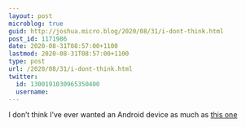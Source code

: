 ```yaml
---
layout: post
microblog: true
guid: http://joshua.micro.blog/2020/08/31/i-dont-think.html
post_id: 1171986
date: 2020-08-31T08:57:00+1100
lastmod: 2020-08-31T08:57:00+1100
type: post
url: /2020/08/31/i-dont-think.html
twitter:
  id: 1300191030965350400
  username: 
---
```

I don’t think I’ve ever wanted an Android device as much as [this one](https://youtu.be/R1CNwBzYqRs)

